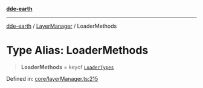 [**dde-earth**](../../../../README.md)

***

[dde-earth](../../../../globals.md) / [LayerManager](../README.md) / LoaderMethods

# Type Alias: LoaderMethods

> **LoaderMethods** = keyof [`LoaderTypes`](LoaderTypes.md)

Defined in: [core/layerManager.ts:215](https://github.com/dde-platform/dde-earth/blob/71bf8cd183d78890e103803e0d8bb92050729fda/packages/dde-earth/src/core/layerManager.ts#L215)
